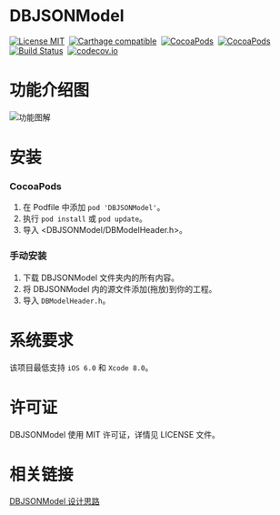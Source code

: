 DBJSONModel
==============

[![License MIT](https://img.shields.io/badge/license-MIT-green.svg?style=flat)](https://raw.githubusercontent.com/ibireme/DBJSONModel/master/LICENSE)&nbsp;
[![Carthage compatible](https://img.shields.io/badge/Carthage-compatible-4BC51D.svg?style=flat)](https://github.com/Carthage/Carthage)&nbsp;
[![CocoaPods](http://img.shields.io/cocoapods/v/DBJSONModel.svg?style=flat)](http://cocoapods.org/pods/DBJSONModel)&nbsp;
[![CocoaPods](http://img.shields.io/cocoapods/p/DBJSONModel.svg?style=flat)](http://cocoadocs.org/docsets/DBJSONModel)&nbsp;
[![Build Status](https://travis-ci.org/ibireme/DBJSONModel.svg?branch=master)](https://travis-ci.org/ibireme/DBJSONModel)&nbsp;
[![codecov.io](https://codecov.io/github/ibireme/DBJSONModel/coverage.svg?branch=master)](https://codecov.io/github/ibireme/DBJSONModel?branch=master)


功能介绍图
==============
![功能图解](http://upload-images.jianshu.io/upload_images/1122613-9e2e01e321da39b0.png?imageMogr2/auto-orient/strip%7CimageView2/2/w/300)

安装
==============

### CocoaPods

1. 在 Podfile 中添加 `pod 'DBJSONModel'`。
2. 执行 `pod install` 或 `pod update`。
3. 导入 \<DBJSONModel/DBModelHeader.h\>。

### 手动安装

1. 下载 DBJSONModel 文件夹内的所有内容。
2. 将 DBJSONModel 内的源文件添加(拖放)到你的工程。
3. 导入 `DBModelHeader.h`。


系统要求
==============
该项目最低支持 `iOS 6.0` 和 `Xcode 8.0`。


许可证
==============
DBJSONModel 使用 MIT 许可证，详情见 LICENSE 文件。

相关链接
==============

[DBJSONModel 设计思路](http://www.jianshu.com/p/fafffd478134)

